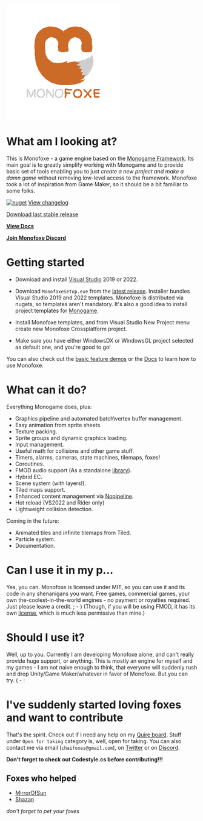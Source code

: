 ﻿![logo](logo/logo_transparent.png)

# What am I looking at?
This is Monofoxe - a game engine based on the [Monogame Framework](http://monogame.net). 
Its main goal is to greatly simplify working with Monogame and to provide basic set of tools 
enabling you to just *create a new project and make a damn game* without removing low-level access to the framework.
Monofoxe took a lot of inspiration from Game Maker, so it should be a bit familiar to some folks.

[![nuget](https://badgen.net/nuget/v/Monofoxe.Engine?icon=nuget)](https://www.nuget.org/packages/Monofoxe.Engine) [View changelog](/CHANGELOG.md)

[Download last stable release](https://github.com/Martenfur/Monofoxe/releases/latest)

[**View Docs**](Docs/README.md)

[**Join Monofoxe Discord**](https://discord.gg/F9tPYaD)

# Getting started

- Download and install [Visual Studio](https://visualstudio.microsoft.com/) 2019 or 2022. 
- Download `MonofoxeSetup.exe` from the [latest release](https://github.com/Martenfur/Monofoxe/releases/latest). Installer bundles Visual Studio 2019 and 2022 templates. Monofoxe is distributed via nugets, so templates aren't mandatory. It's also a good idea to install project templates for [Monogame](https://github.com/MonoGame/MonoGame/releases/latest).

- Install Monofoxe templates, and from Visual Studio New Project menu create new Monofoxe Crossplatform project.
- Make sure you have either WindowsDX or WindowsGL project selected as default one, and you're good to go!

You can also check out the [basic feature demos](Samples/) or the [Docs](Docs/README.md) to learn how to use Monofoxe.

# What can it do?

Everything Monogame does, plus:

* Graphics pipeline and automated batch\vertex buffer management.
* Easy animation from sprite sheets.
* Texture packing.
* Sprite groups and dynamic graphics loading.
* Input management.
* Useful math for collisions and other game stuff.
* Timers, alarms, cameras, state machines, tilemaps, foxes!
* Coroutines.
* FMOD audio support (As a standalone [library](https://github.com/Martenfur/FmodForFoxes/)).
* Hybrid EC.
* Scene system (with layers!).
* Tiled maps support.
* Enhanced content management via [Nopipeline](https://github.com/Martenfur/Nopipeline).
* Hot reload (VS2022 and Rider only)
* Lightweight collision detection.

Coming in the future:

* Animated tiles and infinite tilemaps from Tiled.
* Particle system.
* Documentation.

# Can I use it in my p...

Yes, you can. Monofoxe is licensed under MIT, so you can use it and its code in any shenanigans you want. Free games, commercial games, your own the-coolest-in-the-world engines - no payment or royalties required. Just please leave a credit. ; - )
(Though, if you will be using FMOD, it has its own [license](https://fmod.com/licensing#faq), which is much less permissive than mine.)

# Should I use it?

Well, up to you. Currently I am developing Monofoxe alone, and can't really provide huge support, or anything. This is mostly an engine for myself and my games - I am not naive enough to think, that everyone will suddenly rush and drop Unity/Game Maker/whatever in favor of Monofoxe. But you can try. ( - :

# I've suddenly started loving foxes and want to contribute

That's the spirit. Check out if I need any help on my [Quire board](https://quire.io/w/Monofoxe/?board=Monofoxe). Stuff under `Open for taking` category is, well, open for taking. You can also contact me via email (`chaifoxes@gmail.com`), on [Twitter](https://twitter.com/ChaiFoxes) or on [Discord](https://discord.gg/F9tPYaD).

**Don't forget to check out Codestyle.cs before contributing!!!**

## Foxes who helped

- [MirrorOfSun](https://github.com/MirrorOfSUn)
- [Shazan](https://bitbucket.org/%7B07c29368-d971-4ab1-8ec5-1a89d56bfa43%7D/)

*don't forget to pet your foxes*
